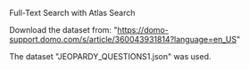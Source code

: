 Full-Text Search with Atlas Search

Download the dataset from: "https://domo-support.domo.com/s/article/360043931814?language=en_US"

The dataset "JEOPARDY_QUESTIONS1.json" was used.
